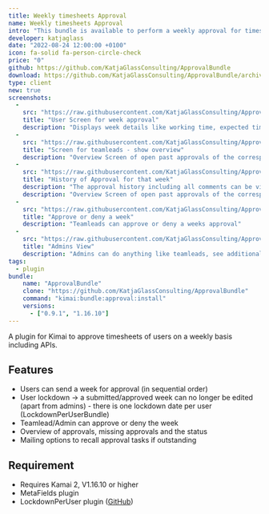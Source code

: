 ```yaml
---
title: Weekly timesheets Approval
name: Weekly timesheets Approval
intro: "This bundle is available to perform a weekly approval for timesheets."
developer: katjaglass
date: "2022-08-24 12:00:00 +0100"
icon: fa-solid fa-person-circle-check
price: "0"
github: https://github.com/KatjaGlassConsulting/ApprovalBundle
download: https://github.com/KatjaGlassConsulting/ApprovalBundle/archive/master.zip
type: client
new: true
screenshots:
  - 
    src: "https://raw.githubusercontent.com/KatjaGlassConsulting/ApprovalBundle/0.9.1/_documentation/Screenshot_UserApprovalForWeek.png"
    title: "User Screen for week approval"
    description: "Displays week details like working time, expected time and actions like submit for approval"
  - 
    src: "https://raw.githubusercontent.com/KatjaGlassConsulting/ApprovalBundle/0.9.1/_documentation/Screenshot_TeamleadOverviewOfTeam.png"
    title: "Screen for teamleads - show overview"
    description: "Overview Screen of open past approvals of the corresponding team members and itself and status of current finished week"
  - 
    src: "https://raw.githubusercontent.com/KatjaGlassConsulting/ApprovalBundle/0.9.1/_documentation/Screenshot_TeamleadSeeHistory.png"
    title: "History of Approval for that week"
    description: "The approval history including all comments can be viewed by the teamlead or users"
    description: "Overview Screen of open past approvals of the corresponding team members and itself and status of current finished week"
  - 
    src: "https://raw.githubusercontent.com/KatjaGlassConsulting/ApprovalBundle/0.9.1/_documentation/Screenshot_TeamleadApproveDeny.png"
    title: "Approve or deny a week"
    description: "Teamleads can approve or deny a weeks approval"
  - 
    src: "https://raw.githubusercontent.com/KatjaGlassConsulting/ApprovalBundle/0.9.1/_documentation/Screenshot_AdminRollbackOption.png"
    title: "Admins View"
    description: "Admins can do anything like teamleads, see additionally all colleagues in the overview and have the option to undo an approval"
tags:
  - plugin
bundle:
    name: "ApprovalBundle"
    clone: "https://github.com/KatjaGlassConsulting/ApprovalBundle"
    command: "kimai:bundle:approval:install"
    versions:
      - ["0.9.1", "1.16.10"]
---
```


A plugin for Kimai to approve timesheets of users on a weekly basis including APIs.

## Features

- Users can send a week for approval (in sequential order)
- User lockdown -> a submitted/approved week can no longer be edited (apart from admins) - there is one lockdown date per user (LockdownPerUserBundle)
- Teamlead/Admin can approve or deny the week
- Overview of approvals, missing approvals and the status
- Mailing options to recall approval tasks if outstanding

## Requirement

- Requires Kamai 2, V1.16.10 or higher
- MetaFields plugin
- LockdownPerUser plugin ([GitHub](https://github.com/kevinpapst/LockdownPerUserBundle))

